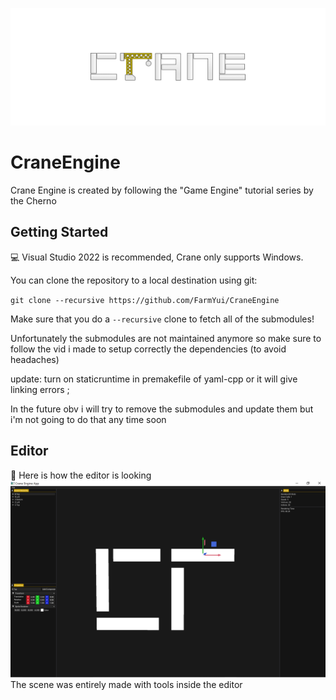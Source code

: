 ![Crane](/Resources/Branding/CraneEngineLogo.png?raw=true "Crane")

# CraneEngine
Crane Engine is created by following the "Game Engine" tutorial series by the Cherno

## Getting Started
💻 Visual Studio 2022 is recommended, Crane only supports Windows.

You can clone the repository to a local destination using git:

`git clone --recursive https://github.com/FarmYui/CraneEngine`

Make sure that you do a `--recursive` clone to fetch all of the submodules!

Unfortunately the submodules are not maintained anymore so make sure to follow the vid i made to setup correctly 
the dependencies (to avoid headaches)

update: turn on staticruntime in premakefile of yaml-cpp or it will give linking errors ;

In the future obv i will try to remove the submodules and update them but i'm not going to do that any time soon

## Editor
🎨 Here is how the editor is looking
![CraneEngine](/Resources/Branding/CraneSceneScreenshot.png?raw=true "CraneEngine")
The scene was entirely made with tools inside the editor